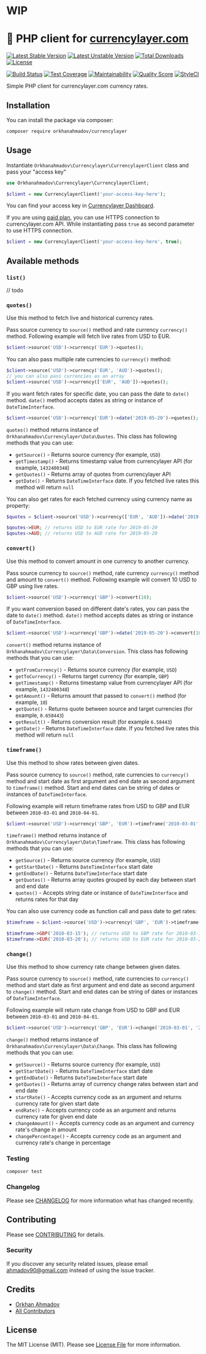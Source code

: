 # WIP

# :currency_exchange: PHP client for [currencylayer.com](https://currencylayer.com)

[![Latest Stable Version](https://poser.pugx.org/orkhanahmadov/currencylayer/v/stable)](https://packagist.org/packages/orkhanahmadov/currencylayer)
[![Latest Unstable Version](https://poser.pugx.org/orkhanahmadov/currencylayer/v/unstable)](https://packagist.org/packages/orkhanahmadov/currencylayer)
[![Total Downloads](https://img.shields.io/packagist/dt/orkhanahmadov/currencylayer)](https://packagist.org/packages/orkhanahmadov/currencylayer)
[![License](https://img.shields.io/github/license/orkhanahmadov/currencylayer.svg)](https://github.com/orkhanahmadov/currencylayer/blob/master/LICENSE.md)

[![Build Status](https://img.shields.io/travis/orkhanahmadov/currencylayer.svg)](https://travis-ci.org/orkhanahmadov/currencylayer)
[![Test Coverage](https://api.codeclimate.com/v1/badges/a914e880498f0baf6b70/test_coverage)](https://codeclimate.com/github/orkhanahmadov/currencylayer/test_coverage)
[![Maintainability](https://api.codeclimate.com/v1/badges/a914e880498f0baf6b70/maintainability)](https://codeclimate.com/github/orkhanahmadov/currencylayer/maintainability)
[![Quality Score](https://img.shields.io/scrutinizer/g/orkhanahmadov/currencylayer.svg)](https://scrutinizer-ci.com/g/orkhanahmadov/currencylayer)
[![StyleCI](https://github.styleci.io/repos/209733029/shield?branch=master)](https://github.styleci.io/repos/209733029)

Simple PHP client for currencylayer.com currency rates.

## Installation

You can install the package via composer:

```bash
composer require orkhanahmadov/currencylayer
```

## Usage

Instantiate `Orkhanahmadov\Currencylayer\CurrencylayerClient` class and pass your "access key"

```php
use Orkhanahmadov\Currencylayer\CurrencylayerClient;

$client = new CurrencylayerClient('your-access-key-here');
```

You can find your access key in [Currencylayer Dashboard](https://currencylayer.com/dashboard).

If you are using [paid plan](https://currencylayer.com/product), you can use HTTPS connection to currencylayer.com API.
While instantiating pass `true` as second parameter to use HTTPS connection.

```php
$client = new CurrencylayerClient('your-access-key-here', true);
```

## Available methods

### `list()`
// todo

### `quotes()`

Use this method to fetch live and historical currency rates.

Pass source currency to `source()` method and rate currency `currency()` method.
Following example will fetch live rates from USD to EUR.

```php
$client->source('USD')->currency('EUR')->quotes();
```

You can also pass multiple rate currencies to `currency()` method:

```php
$client->source('USD')->currency('EUR', 'AUD')->quotes();
// you can also pass currencies as an array
$client->source('USD')->currency(['EUR', 'AUD'])->quotes();
```

If you want fetch rates for specific date, you can pass the date to `date()` method.
`date()` method accepts dates as string or instance of `DateTimeInterface`.

```php
$client->source('USD')->currency('EUR')->date('2019-05-20')->quotes();
```

`quotes()` method returns instance of `Orkhanahmadov\Currencylayer\Data\Quotes`.
This class has following methods that you can use:

* `getSource()` - Returns source currency (for example, `USD`)
* `getTimestamp()` - Returns timestamp value from currencylayer API (for example, `1432400348`)
* `getQuotes()` - Returns array of quotes from currencylayer API
* `getDate()` - Returns `DateTimeInterface` date. If you fetched live rates this method will return `null`

You can also get rates for each fetched currency using currency name as property:

```php
$quotes = $client->source('USD')->currency(['EUR', 'AUD'])->date('2019-05-20')->quotes();

$qoutes->EUR; // returns USD to EUR rate for 2019-05-20
$qoutes->AUD; // returns USD to AUD rate for 2019-05-20
```

### `convert()`

Use this method to convert amount in one currency to another currency.

Pass source currency to `source()` method, rate currency `currency()` method and amount to `convert()` method.
Following example will convert 10 USD to GBP using live rates.

```php
$client->source('USD')->currency('GBP')->convert(10);
```

If you want conversion based on different date's rates, you can pass the date to `date()` method.
`date()` method accepts dates as string or instance of `DateTimeInterface`.

```php
$client->source('USD')->currency('GBP')->date('2019-05-20')->convert(10);
```

`convert()` method returns instance of `Orkhanahmadov\Currencylayer\Data\Conversion`.
This class has following methods that you can use:

* `getFromCurrency()` - Returns source currency (for example, `USD`)
* `getToCurrency()` - Returns target currency (for example, `GBP`)
* `getTimestamp()` - Returns timestamp value from currencylayer API (for example, `1432400348`)
* `getAmount()` - Returns amount that passed to `convert()` method (for example, `10`)
* `getQuote()` - Returns quote between source and target currencies (for example, `0.658443`)
* `getResult()` - Returns conversion result (for example `6.58443`)
* `getDate()` - Returns `DateTimeInterface` date. If you fetched live rates this method will return `null`

### `timeframe()`

Use this method to show rates between given dates.

Pass source currency to `source()` method, rate currencies to `currency()` method and 
start date as first argument and end date as second argument to `timeframe()` method.
Start and end dates can be string of dates or instances of `DateTimeInterface`.

Following example will return timeframe rates from USD to GBP and EUR between `2010-03-01` and `2010-04-01`.

```php
$client->source('USD')->currency('GBP', 'EUR')->timeframe('2010-03-01', '2010-04-01');
```

`timeframe()` method returns instance of `Orkhanahmadov\Currencylayer\Data\Timeframe`.
This class has following methods that you can use:

* `getSource()` - Returns source currency (for example, `USD`)
* `getStartDate()` - Returns `DateTimeInterface` start date
* `getEndDate()` - Returns `DateTimeInterface` start date
* `getQuotes()` - Returns array quotes grouped by each day between start and end date
* `quotes()` - Accepts string date or instance of `DateTimeInterface` and returns rates for that day

You can also use currency code as function call and pass date to get rates:

```php
$timeframe = $client->source('USD')->currency('GBP', 'EUR')->timeframe('2010-03-01', '2010-04-01');

$timeframe->GBP('2010-03-15'); // returns USD to GBP rate for 2010-03-15
$timeframe->EUR('2010-03-20'); // returns USD to EUR rate for 2010-03-20
```

### `change()`

Use this method to show currency rate change between given dates.

Pass source currency to `source()` method, rate currencies to `currency()` method and 
start date as first argument and end date as second argument to `change()` method.
Start and end dates can be string of dates or instances of `DateTimeInterface`.

Following example will return rate change from USD to GBP and EUR between `2010-03-01` and `2010-04-01`.

```php
$client->source('USD')->currency('GBP', 'EUR')->change('2010-03-01', '2010-04-01');
```

`change()` method returns instance of `Orkhanahmadov\Currencylayer\Data\Change`.
This class has following methods that you can use:

* `getSource()` - Returns source currency (for example, `USD`)
* `getStartDate()` - Returns `DateTimeInterface` start date
* `getEndDate()` - Returns `DateTimeInterface` start date
* `getQuotes()` - Returns array of currency change rates between start and end date
* `startRate()` - Accepts currency code as an argument and returns currency rate for given start date
* `endRate()` - Accepts currency code as an argument and returns currency rate for given end date
* `changeAmount()` - Accepts currency code as an argument and currency rate's change in amount
* `changePercentage()` - Accepts currency code as an argument and currency rate's change in percentage

### Testing

``` bash
composer test
```

### Changelog

Please see [CHANGELOG](CHANGELOG.md) for more information what has changed recently.

## Contributing

Please see [CONTRIBUTING](CONTRIBUTING.md) for details.

### Security

If you discover any security related issues, please email ahmadov90@gmail.com instead of using the issue tracker.

## Credits

- [Orkhan Ahmadov](https://github.com/orkhanahmadov)
- [All Contributors](../../contributors)

## License

The MIT License (MIT). Please see [License File](LICENSE.md) for more information.
